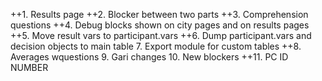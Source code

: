 ++1. Results page
++2. Blocker between two parts
++3. Comprehension questions
++4. Debug blocks shown on city pages and on results pages
++5. Move result vars to participant.vars
++6. Dump participant.vars and decision objects to main table
7. Export module for custom tables
++8. Averages wquestions
9. Gari changes
10. New blockers
++11. PC ID NUMBER

